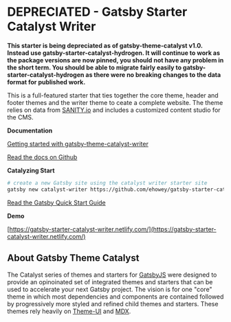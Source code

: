 # DEPRECIATED - Gatsby Starter Catalyst Writer

**This starter is being depreciated as of gatsby-theme-catalyst v1.0. Instead use gatsby-starter-catalyst-hydrogen. It will continue to work as the package versions are now pinned, you should not have any problem in the short term. You should be able to migrate fairly easily to gatsby-starter-catalyst-hydrogen as there were no breaking changes to the data format for published work.**

This is a full-featured starter that ties together the core theme, header and footer themes and the writer theme to ceate a complete website. The theme relies on data from [SANITY.io](https://www.sanity.io/) and includes a customized content studio for the CMS.

**Documentation**

[Getting started with gatsby-theme-catalyst-writer](https://www.erichowey.dev/writing/getting-started-with-gatsby-theme-catalyst-writer/)

[Read the docs on Github](https://github.com/ehowey/gatsby-theme-catalyst)

**Catalyzing Start**

```sh
# create a new Gatsby site using the catalyst writer starter site
gatsby new catalyst-writer https://github.com/ehowey/gatsby-starter-catalyst-writer
```

[Read the Gatsby Quick Start Guide](https://www.gatsbyjs.org/docs/quick-start)

**Demo**

[https://gatsby-starter-catalyst-writer.netlify.com/](https://gatsby-starter-catalyst-writer.netlify.com/)

## About Gatsby Theme Catalyst

The Catalyst series of themes and starters for [GatsbyJS](https://www.gatsbyjs.org/) were designed to provide an opinoinated set of integrated themes and starters that can be used to accelerate your next Gatsby project. The vision is for one "core" theme in which most dependencies and components are contained followed by progressively more styled and refined child themes and starters. These themes rely heavily on [Theme-UI](https://theme-ui.com/) and [MDX](https://mdxjs.com/getting-started/gatsby/).
